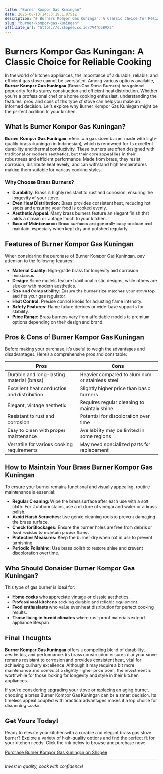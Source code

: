 ```yaml
---
title: "Burner Kompor Gas Kuningan"
date: 2025-08-13T14:53:19.178751Z
description: "# Burners Kompor Gas Kuningan: A Classic Choice for Reliable Cooking..."
slug: "burner-kompor-gas-kuningan"
affiliate_url: "https://s.shopee.co.id/7V44C68VX2"
---
```

# Burners Kompor Gas Kuningan: A Classic Choice for Reliable Cooking

In the world of kitchen appliances, the importance of a durable, reliable, and efficient gas stove cannot be overstated. Among various options available, **Burner Kompor Gas Kuningan** (Brass Gas Stove Burners) has gained popularity for its sturdy construction and efficient heat distribution. Whether you're a professional chef or a home cooking enthusiast, understanding the features, pros, and cons of this type of stove can help you make an informed decision. Let’s explore why Burner Kompor Gas Kuningan might be the perfect addition to your kitchen.

## What Is Burner Kompor Gas Kuningan?

**Burner Kompor Gas Kuningan** refers to a gas stove burner made with high-quality brass (kuningan in Indonesian), which is renowned for its excellent durability and thermal conductivity. These burners are often designed with traditional or modern aesthetics, but their core appeal lies in their robustness and efficient performance. Made from brass, they resist corrosion, distribute heat evenly, and can withstand high temperatures, making them suitable for various cooking styles.

### Why Choose Brass Burners?

- **Durability:** Brass is highly resistant to rust and corrosion, ensuring the longevity of your stove.
- **Even Heat Distribution:** Brass provides consistent heat, reducing hot spots and ensuring your food is cooked evenly.
- **Aesthetic Appeal:** Many brass burners feature an elegant finish that adds a classic or vintage touch to your kitchen.
- **Ease of Maintenance:** Brass surfaces are generally easy to clean and maintain, especially when kept dry and polished regularly.

## Features of Burner Kompor Gas Kuningan

When considering the purchase of Burner Kompor Gas Kuningan, pay attention to the following features:

- **Material Quality:** High-grade brass for longevity and corrosion resistance.
- **Design:** Some models feature traditional rustic designs, while others are sleeker with modern aesthetics.
- **Size and Compatibility:** Ensure the burner size matches your stove top and fits your gas regulator.
- **Heat Control:** Precise control knobs for adjusting flame intensity.
- **Safety Features:** Flame failure devices or wide-base supports for stability.
- **Price Range:** Brass burners vary from affordable models to premium options depending on their design and brand.

## Pros & Cons of Burner Kompor Gas Kuningan

Before making your purchase, it’s useful to weigh the advantages and disadvantages. Here’s a comprehensive pros and cons table:

| Pros                                              | Cons                                              |
|---------------------------------------------------|---------------------------------------------------|
| Durable and long-lasting material (brass)       | Heavier compared to aluminum or stainless steel|
| Excellent heat conduction and distribution      | Slightly higher price than basic burners        |
| Elegant, vintage aesthetic                       | Requires regular cleaning to maintain shine   |
| Resistant to rust and corrosion                   | Potential for discoloration over time         |
| Easy to clean with proper maintenance             | Availability may be limited in some regions   |
| Versatile for various cooking requirements       | May need specialized parts for replacement     |

## How to Maintain Your Brass Burner Kompor Gas Kuningan

To ensure your burner remains functional and visually appealing, routine maintenance is essential:

- **Regular Cleaning:** Wipe the brass surface after each use with a soft cloth. For stubborn stains, use a mixture of vinegar and water or a brass polish.
- **Avoid Harsh Scratches:** Use gentle cleaning tools to prevent damaging the brass surface.
- **Check for Blockages:** Ensure the burner holes are free from debris or food residue to maintain proper flame.
- **Protective Measures:** Keep the burner dry when not in use to prevent tarnishing.
- **Periodic Polishing:** Use brass polish to restore shine and prevent discoloration over time.

## Who Should Consider Burner Kompor Gas Kuningan?

This type of gas burner is ideal for:

- **Home cooks** who appreciate vintage or classic aesthetics.
- **Professional kitchens** seeking durable and reliable equipment.
- **Food enthusiasts** who value even heat distribution for perfect cooking results.
- **Those living in humid climates** where rust-proof materials extend appliance lifespan.

## Final Thoughts

**Burner Kompor Gas Kuningan** offers a compelling blend of durability, aesthetics, and performance. Its brass construction ensures that your stove remains resistant to corrosion and provides consistent heat, vital for achieving culinary excellence. Although it may require a bit more maintenance and comes at a slightly higher price point, the investment is worthwhile for those looking for longevity and style in their kitchen appliances.

If you’re considering upgrading your stove or replacing an aging burner, choosing a brass Burner Kompor Gas Kuningan can be a smart decision. Its timeless appeal coupled with practical advantages makes it a top choice for discerning cooks.

## Get Yours Today!

Ready to elevate your kitchen with a durable and elegant brass gas stove burner? Explore a variety of high-quality options and find the perfect fit for your kitchen needs. Click the link below to browse and purchase now:

[Purchase Burner Kompor Gas Kuningan on Shopee](https://s.shopee.co.id/7V44C68VX2)

---

*Invest in quality, cook with confidence!*